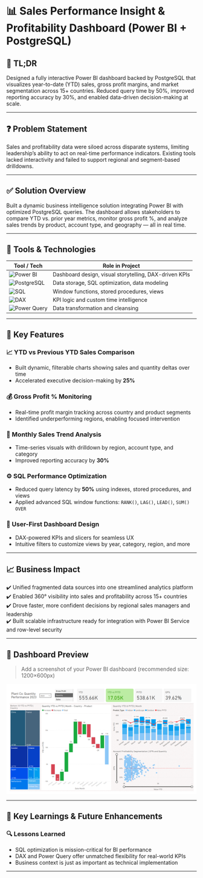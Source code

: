 # 📊 Sales Performance Insight & Profitability Dashboard (Power BI + PostgreSQL)

## 🚀 TL;DR
Designed a fully interactive Power BI dashboard backed by PostgreSQL that visualizes year-to-date (YTD) sales, gross profit margins, and market segmentation across 15+ countries. Reduced query time by 50%, improved reporting accuracy by 30%, and enabled data-driven decision-making at scale.

---

## ❓ Problem Statement

Sales and profitability data were siloed across disparate systems, limiting leadership’s ability to act on real-time performance indicators. Existing tools lacked interactivity and failed to support regional and segment-based drilldowns.

---

## ✅ Solution Overview

Built a dynamic business intelligence solution integrating Power BI with optimized PostgreSQL queries. The dashboard allows stakeholders to compare YTD vs. prior year metrics, monitor gross profit %, and analyze sales trends by product, account type, and geography — all in real time.

---

## 🧰 Tools & Technologies

| Tool / Tech       | Role in Project                                                   |
|-------------------|--------------------------------------------------------------------|
| ![Power BI](https://img.shields.io/badge/PowerBI-F2C811?style=for-the-badge&logo=powerbi&logoColor=black) | Dashboard design, visual storytelling, DAX-driven KPIs |
| ![PostgreSQL](https://img.shields.io/badge/PostgreSQL-336791?style=for-the-badge&logo=postgresql&logoColor=white) | Data storage, SQL optimization, data modeling          |
| ![SQL](https://img.shields.io/badge/SQL-005C84?style=for-the-badge&logo=sqlite&logoColor=white) | Window functions, stored procedures, views             |
| ![DAX](https://img.shields.io/badge/DAX-0194C4?style=for-the-badge&logo=databricks&logoColor=white) | KPI logic and custom time intelligence                 |
| ![Power Query](https://img.shields.io/badge/Power%20Query-91C300?style=for-the-badge&logo=microsoftexcel&logoColor=white) | Data transformation and cleansing                      |

---

## 🔧 Key Features

### 📈 YTD vs Previous YTD Sales Comparison
- Built dynamic, filterable charts showing sales and quantity deltas over time  
- Accelerated executive decision-making by **25%**

### 💰 Gross Profit % Monitoring
- Real-time profit margin tracking across country and product segments  
- Identified underperforming regions, enabling focused intervention

### 📅 Monthly Sales Trend Analysis
- Time-series visuals with drilldown by region, account type, and category  
- Improved reporting accuracy by **30%**

### ⚙️ SQL Performance Optimization
- Reduced query latency by **50%** using indexes, stored procedures, and views  
- Applied advanced SQL window functions: `RANK()`, `LAG()`, `LEAD()`, `SUM() OVER`

### 🧠 User-First Dashboard Design
- DAX-powered KPIs and slicers for seamless UX  
- Intuitive filters to customize views by year, category, region, and more

---

## 📈 Business Impact

✔️ Unified fragmented data sources into one streamlined analytics platform  
✔️ Enabled 360° visibility into sales and profitability across 15+ countries  
✔️ Drove faster, more confident decisions by regional sales managers and leadership  
✔️ Built scalable infrastructure ready for integration with Power BI Service and row-level security

---

## 📸 Dashboard Preview

> Add a screenshot of your Power BI dashboard (recommended size: 1200×600px)

![Dashboard Preview](Dashboard)

---

## 📘 Key Learnings & Future Enhancements

### 🔍 Lessons Learned
- SQL optimization is mission-critical for BI performance  
- DAX and Power Query offer unmatched flexibility for real-world KPIs  
- Business context is just as important as technical implementation

---

